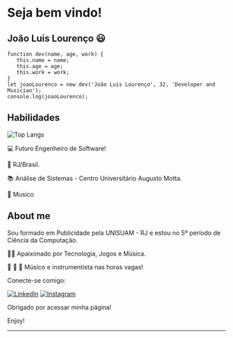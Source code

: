 # Seja bem vindo!

## João Luis Lourenço 😃

```
function dev(name, age, work) {
   this.name = name;
   this.age = age;
   this.work = work;
}
let joaoLourenco = new dev('João Luis Lourenço', 32, 'Developer and Musician');
console.log(joaoLourenco);
```

## Habilidades
![Top Langs](https://github-readme-stats-git-masterrstaa-rickstaa.vercel.app/api/top-langs/?username=Joaoluis12&layout=compact&bg_color=000&border_color=30A3DC&title_color=E94D5F&text_color=FFF)

:computer: Futuro Engenheiro de Software!

:house_with_garden: RJ/Brasil.

:books: Análise de Sistemas - Centro Universitário Augusto Motta.

🎹 Musico 

 

## About me

Sou formado em Publicidade pela UNISUAM - RJ e estou no 5º período de Ciência da Computação.

:man_technologist: Apaixonado por Tecnologia, Jogos e Música.

:musical_note: :musical_keyboard: :guitar: Músico e instrumentista nas horas vagas!


Conecte-se comigo:

[![LinkedIn](https://img.shields.io/badge/LinkedIn-000?style=for-the-badge&logo=linkedin&logoColor=0E76A8)](https://www.linkedin.com/in/joao-luis-lourenco/) [![Instagram](https://img.shields.io/badge/Instagram-000?style=for-the-badge&logo=instagram)](https://www.instagram.com/joaoolourenco/)

Obrigado por acessar minha página!

Enjoy!

----------------------------------------------------------------------------------